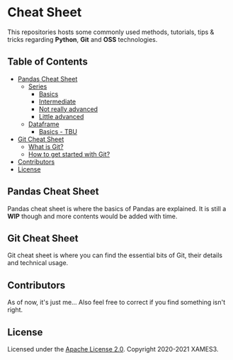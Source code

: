 <!-- markdownlint-disable MD033 MD041 -->

# Cheat Sheet

This repositories hosts some commonly used methods, tutorials, tips & tricks regarding **Python**, **Git** and **OSS** technologies.

## Table of Contents

- [Pandas Cheat Sheet](#pandas-cheat-sheet)
  - [Series](#series)
    - [Basics](https://github.com/xames3/cheat_sheet/blob/master/pandas/series_1%20(basics).ipynb)
    - [Intermediate](https://github.com/xames3/cheat_sheet/blob/master/pandas/series_2%20(intermediate).ipynb)
    - [Not really advanced](https://github.com/xames3/cheat_sheet/blob/master/pandas/series_3%20(not%20really%20advanced).ipynb)
    - [Little advanced](https://github.com/xames3/cheat_sheet/blob/master/pandas/series_4%20(little%20advanced).ipynb)
  - [Dataframe](#dataframe)
    - [Basics - TBU](#basics)
    <!-- - [Intermediate](#intermediate)
    - [Not really advanced](#not-really-advanced)
    - [Little advanced](#little-advanced) -->
- [Git Cheat Sheet](#git-cheat-sheet)
  - [What is Git?](https://github.com/xames3/cheat_sheet/blob/master/git/basics.md#what-is-git)
  - [How to get started with Git?](https://github.com/xames3/cheat_sheet/blob/master/git/basics.md#how-to-get-started-with-git)
- [Contributors](#contributors)
- [License](#license)

## Pandas Cheat Sheet

Pandas cheat sheet is where the basics of Pandas are explained. It is still a **WIP** though and more contents would be added with time.

## Git Cheat Sheet

Git cheat sheet is where you can find the essential bits of Git, their details and technical usage.

## Contributors

As of now, it's just me... Also feel free to correct if you find something isn't right.

## License

Licensed under the [Apache License 2.0](https://github.com/xames3/cheat_sheet/blob/master/LICENSE). Copyright 2020-2021 XAMES3.
